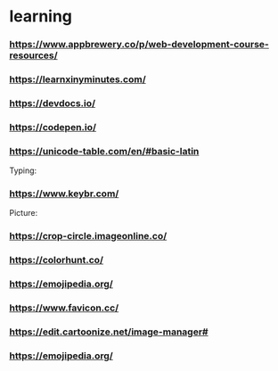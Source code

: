 # learning
### https://www.appbrewery.co/p/web-development-course-resources/
### https://learnxinyminutes.com/
### https://devdocs.io/
### https://codepen.io/
### https://unicode-table.com/en/#basic-latin

Typing:
### https://www.keybr.com/

Picture:
### https://crop-circle.imageonline.co/
### https://colorhunt.co/
### https://emojipedia.org/
### https://www.favicon.cc/
### https://edit.cartoonize.net/image-manager#
### https://emojipedia.org/
